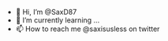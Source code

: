 - 👋 Hi, I’m @SaxD87
- 🌱 I’m currently learning ...
- 📫 How to reach me @saxisusless on twitter  

<!---
SaxD87/SaxD87 is a ✨ special ✨ repository because its `README.md` (this file) appears on your GitHub profile.
You can click the Preview link to take a look at your changes.
--->
